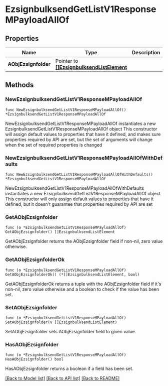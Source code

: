 # EzsignbulksendGetListV1ResponseMPayloadAllOf

## Properties

Name | Type | Description | Notes
------------ | ------------- | ------------- | -------------
**AObjEzsignfolder** | Pointer to [**[]EzsignbulksendListElement**](EzsignbulksendListElement.md) |  | [optional] 

## Methods

### NewEzsignbulksendGetListV1ResponseMPayloadAllOf

`func NewEzsignbulksendGetListV1ResponseMPayloadAllOf() *EzsignbulksendGetListV1ResponseMPayloadAllOf`

NewEzsignbulksendGetListV1ResponseMPayloadAllOf instantiates a new EzsignbulksendGetListV1ResponseMPayloadAllOf object
This constructor will assign default values to properties that have it defined,
and makes sure properties required by API are set, but the set of arguments
will change when the set of required properties is changed

### NewEzsignbulksendGetListV1ResponseMPayloadAllOfWithDefaults

`func NewEzsignbulksendGetListV1ResponseMPayloadAllOfWithDefaults() *EzsignbulksendGetListV1ResponseMPayloadAllOf`

NewEzsignbulksendGetListV1ResponseMPayloadAllOfWithDefaults instantiates a new EzsignbulksendGetListV1ResponseMPayloadAllOf object
This constructor will only assign default values to properties that have it defined,
but it doesn't guarantee that properties required by API are set

### GetAObjEzsignfolder

`func (o *EzsignbulksendGetListV1ResponseMPayloadAllOf) GetAObjEzsignfolder() []EzsignbulksendListElement`

GetAObjEzsignfolder returns the AObjEzsignfolder field if non-nil, zero value otherwise.

### GetAObjEzsignfolderOk

`func (o *EzsignbulksendGetListV1ResponseMPayloadAllOf) GetAObjEzsignfolderOk() (*[]EzsignbulksendListElement, bool)`

GetAObjEzsignfolderOk returns a tuple with the AObjEzsignfolder field if it's non-nil, zero value otherwise
and a boolean to check if the value has been set.

### SetAObjEzsignfolder

`func (o *EzsignbulksendGetListV1ResponseMPayloadAllOf) SetAObjEzsignfolder(v []EzsignbulksendListElement)`

SetAObjEzsignfolder sets AObjEzsignfolder field to given value.

### HasAObjEzsignfolder

`func (o *EzsignbulksendGetListV1ResponseMPayloadAllOf) HasAObjEzsignfolder() bool`

HasAObjEzsignfolder returns a boolean if a field has been set.


[[Back to Model list]](../README.md#documentation-for-models) [[Back to API list]](../README.md#documentation-for-api-endpoints) [[Back to README]](../README.md)


